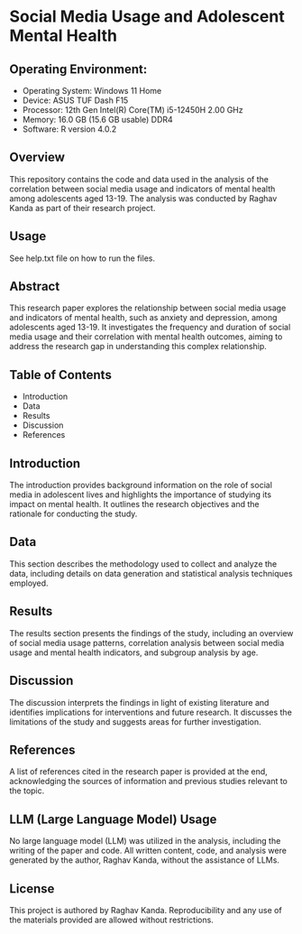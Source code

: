 # Social Media Usage and Adolescent Mental Health

## Operating Environment:
- Operating System: Windows 11 Home
- Device: ASUS TUF Dash F15
- Processor: 12th Gen Intel(R) Core(TM) i5-12450H   2.00 GHz
- Memory: 16.0 GB (15.6 GB usable) DDR4
- Software: R version 4.0.2

## Overview
This repository contains the code and data used in the analysis of the correlation between social media usage and indicators of mental health among adolescents aged 13-19. The analysis was conducted by Raghav Kanda as part of their research project.

## Usage
See help.txt file on how to run the files.

## Abstract

This research paper explores the relationship between social media usage and indicators of mental health, such as anxiety and depression, among adolescents aged 13-19. It investigates the frequency and duration of social media usage and their correlation with mental health outcomes, aiming to address the research gap in understanding this complex relationship.

## Table of Contents

- Introduction
- Data
- Results
- Discussion
- References

## Introduction

The introduction provides background information on the role of social media in adolescent lives and highlights the importance of studying its impact on mental health. It outlines the research objectives and the rationale for conducting the study.

## Data

This section describes the methodology used to collect and analyze the data, including details on data generation and statistical analysis techniques employed.

## Results

The results section presents the findings of the study, including an overview of social media usage patterns, correlation analysis between social media usage and mental health indicators, and subgroup analysis by age.

## Discussion

The discussion interprets the findings in light of existing literature and identifies implications for interventions and future research. It discusses the limitations of the study and suggests areas for further investigation.

## References

A list of references cited in the research paper is provided at the end, acknowledging the sources of information and previous studies relevant to the topic.

## LLM (Large Language Model) Usage
No large language model (LLM) was utilized in the analysis, including the writing of the paper and code. All written content, code, and analysis were generated by the author, Raghav Kanda, without the assistance of LLMs.

## License
This project is authored by Raghav Kanda. Reproducibility and any use of the materials provided are allowed without restrictions.
